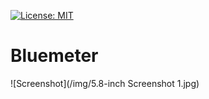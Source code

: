 [![License: MIT](https://img.shields.io/badge/License-MIT-red.svg)](https://opensource.org/licenses/MIT)

# Bluemeter


![Screenshot](/img/5.8-inch Screenshot 1.jpg)
